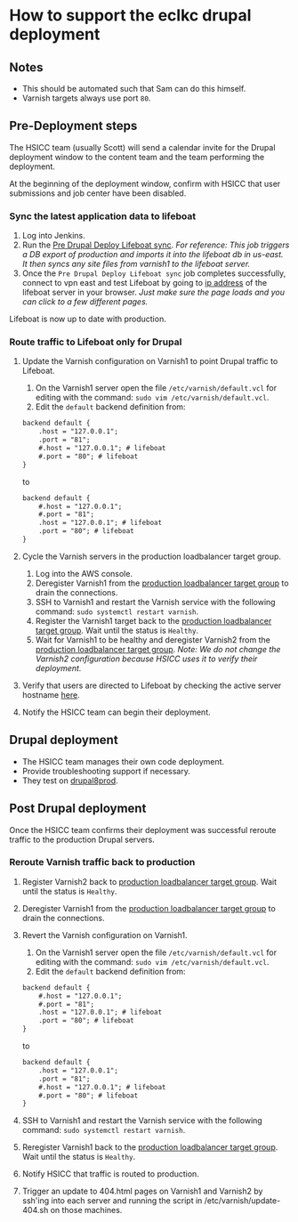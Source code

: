 # How to support the eclkc drupal deployment

## Notes

- This should be automated such that Sam can do this himself.
- Varnish targets always use port `80`.

## Pre-Deployment steps

The HSICC team (usually Scott) will send a calendar invite for the Drupal deployment window to the content team and the team performing the deployment.

At the beginning of the deployment window, confirm with HSICC that user submissions and job center have been disabled.

### Sync the latest application data to lifeboat

1. Log into Jenkins.
1. Run the [Pre Drupal Deploy Lifeboat sync](https://jenkins.eclkc.info/job/Pre%20Drupal%20Deploy%20Lifeboat%20sync/).
   _For reference: This job triggers a DB export of production and imports it into the lifeboat db in us-east. It then syncs any site files from varnish1 to the lifeboat server._
1. Once the `Pre Drupal Deploy Lifeboat sync` job completes successfully, connect to vpn east and test Lifeboat by going to [ip address](http://10.0.0.23) of the lifeboat server in your browser.
   _Just make sure the page loads and you can click to a few different pages._

Lifeboat is now up to date with production.

### Route traffic to Lifeboat only for Drupal

<!-- markdownlint-disable MD029 -->

1. Update the Varnish configuration on Varnish1 to point Drupal traffic to Lifeboat.

   1. On the Varnish1 server open the file `/etc/varnish/default.vcl` for editing with the command: `sudo vim /etc/varnish/default.vcl`.
   1. Edit the `default` backend definition from:

   ```txt
   backend default {
       .host = "127.0.0.1";
       .port = "81";
       #.host = "127.0.0.1"; # lifeboat
       #.port = "80"; # lifeboat
   }
   ```

   to

   ```txt
   backend default {
       #.host = "127.0.0.1";
       #.port = "81";
       .host = "127.0.0.1"; # lifeboat
       .port = "80"; # lifeboat
   }
   ```

1. Cycle the Varnish servers in the production loadbalancer target group.

   1. Log into the AWS console.
   1. Deregister Varnish1 from the [production loadbalancer target group](https://console.aws.amazon.com/ec2/home?region=us-east-1#TargetGroup:targetGroupArn=arn:aws:elasticloadbalancing:us-east-1:802093990117:targetgroup/ECLKC-Reader-HTTPS/203a044ad376dddf) to drain the connections.
   1. SSH to Varnish1 and restart the Varnish service with the following command: `sudo systemctl restart varnish`.
   1. Register the Varnish1 target back to the [production loadbalancer target group](https://console.aws.amazon.com/ec2/home?region=us-east-1#TargetGroup:targetGroupArn=arn:aws:elasticloadbalancing:us-east-1:802093990117:targetgroup/ECLKC-Reader-HTTPS/203a044ad376dddf). Wait until the status is `Healthy`.
   1. Wait for Varnish1 to be healthy and deregister Varnish2 from the [production loadbalancer target group](https://console.aws.amazon.com/ec2/home?region=us-east-1#TargetGroup:targetGroupArn=arn:aws:elasticloadbalancing:us-east-1:802093990117:targetgroup/ECLKC-Reader-HTTPS/203a044ad376dddf). _Note: We do not change the Varnish2 configuration because HSICC uses it to verify their deployment._

1. Verify that users are directed to Lifeboat by checking the active server hostname [here](https://eclkc.ohs.acf.hhs.gov/gethostname.php).

1. Notify the HSICC team can begin their deployment.

## Drupal deployment

- The HSICC team manages their own code deployment.
- Provide troubleshooting support if necessary.
- They test on [drupal8prod](https://drupal8prod.eclkc.info/).

## Post Drupal deployment

Once the HSICC team confirms their deployment was successful reroute traffic to the production Drupal servers.

### Reroute Varnish traffic back to production

1. Register Varnish2 back to [production loadbalancer target group](https://console.aws.amazon.com/ec2/home?region=us-east-1#TargetGroup:targetGroupArn=arn:aws:elasticloadbalancing:us-east-1:802093990117:targetgroup/ECLKC-Reader-HTTPS/203a044ad376dddf). Wait until the status is `Healthy`.

1. Deregister Varnish1 from the [production loadbalancer target group](https://console.aws.amazon.com/ec2/home?region=us-east-1#TargetGroup:targetGroupArn=arn:aws:elasticloadbalancing:us-east-1:802093990117:targetgroup/ECLKC-Reader-HTTPS/203a044ad376dddf) to drain the connections.

1. Revert the Varnish configuration on Varnish1.

   1. On the Varnish1 server open the file `/etc/varnish/default.vcl` for editing with the command: `sudo vim /etc/varnish/default.vcl`.
   1. Edit the `default` backend definition from:

   ```txt
   backend default {
       #.host = "127.0.0.1";
       #.port = "81";
       .host = "127.0.0.1"; # lifeboat
       .port = "80"; # lifeboat
   }
   ```

   to

   ```txt
   backend default {
       .host = "127.0.0.1";
       .port = "81";
       #.host = "127.0.0.1"; # lifeboat
       #.port = "80"; # lifeboat
   }
   ```

1. SSH to Varnish1 and restart the Varnish service with the following command: `sudo systemctl restart varnish`.

1. Reregister Varnish1 back to the [production loadbalancer target group](https://console.aws.amazon.com/ec2/home?region=us-east-1#TargetGroup:targetGroupArn=arn:aws:elasticloadbalancing:us-east-1:802093990117:targetgroup/ECLKC-Reader-HTTPS/203a044ad376dddf). Wait until the status is `Healthy`.

1. Notify HSICC that traffic is routed to production.

1. Trigger an update to 404.html pages on Varnish1 and Varnish2 by ssh'ing into each server and running the script in /etc/varnish/update-404.sh on those machines.
